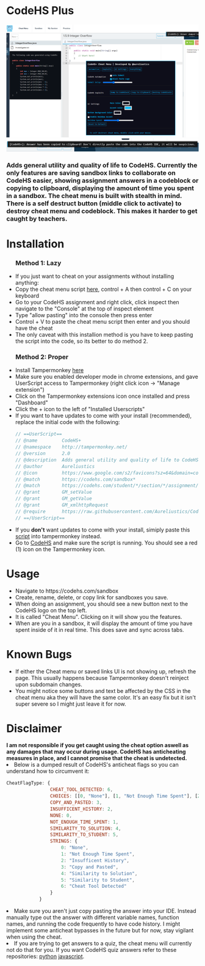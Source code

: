 <h1>CodeHS Plus</h1>
<img src="https://raw.githubusercontent.com/Aureliustics/CodeHS-Plus/main/Screenshots/Screenshot_1.png" alt="Main UI and codeblock"/>
<img src="https://raw.githubusercontent.com/Aureliustics/CodeHS-Plus/main/Screenshots/Screenshot_2.png" alt="Notifications"/>
<h3>Adds general utility and quality of life to CodeHS. Currently the only features are saving sandbox links to collaborate on CodeHS easier, showing assignment answers in a codeblock or copying to clipboard, displaying the amount of time you spent in a sandbox. The cheat menu is built with stealth in mind. There is a self destruct button (middle click to activate) to destroy cheat menu and codeblock. This makes it harder to get caught by teachers.</h3>
<h1>Installation</h1>
<ul>
  <h3>
    Method 1: Lazy
  </h3>
  <li>If you just want to cheat on your assignments without installing anything:</li>
  <li>Copy the cheat menu script <a href="https://raw.githubusercontent.com/Aureliustics/CodeHS-Plus/refs/heads/main/Cheat%20Menu.js" target="_blank">here</a>, control + A then control + C on your keyboard</li>
  <li>Go to your CodeHS assignment and right click, click inspect then navigate to the "Console" at the top of inspect element</li>
  <li>Type "allow pasting" into the console then press enter</li>
  <li>Control + V to paste the cheat menu script then enter and you should have the cheat</li>
  <li>The only caveat with this installion method is you have to keep pasting the script into the code, so its better to do method 2.</li>
</ul>
<ul>
  <h3>
    Method 2: Proper
  </h3>
  <li>Install Tampermonkey <a href="https://chromewebstore.google.com/detail/tampermonkey/dhdgffkkebhmkfjojejmpbldmpobfkfo?hl=en" target="_blank">here</a></li>
  <li>Make sure you enabled developer mode in chrome extensions, and gave UserScript access to Tampermonkey (right click icon -> "Manage extension")</li>
  <li>Click on the Tampermonkey extensions icon once installed and press "Dashboard"</li>
  <li>Click the + icon to the left of "Installed Userscripts"</li>
  <li>If you want to have updates to come with your install (recommended), replace the initial code with the following: </li>

```js
// ==UserScript==
// @name         CodeHS+
// @namespace    http://tampermonkey.net/
// @version      2.0
// @description  Adds general utility and quality of life to CodeHS.
// @author       Aureliustics
// @icon         https://www.google.com/s2/favicons?sz=64&domain=codehs.com
// @match        https://codehs.com/sandbox*
// @match        https://codehs.com/student/*/section/*/assignment/*
// @grant        GM_setValue
// @grant        GM_getValue
// @grant        GM_xmlhttpRequest
// @require      https://raw.githubusercontent.com/Aureliustics/CodeHS-Plus/refs/heads/main/main.js
// ==/UserScript==
```
  <li>If you <b>don't</b> want updates to come with your install, simiply paste this <a href="https://github.com/Aureliustics/CodeHS-Plus/blob/main/main.js" target="_blank">script</a> into tampermonkey instead.</li>
  <li>Go to <a href="https://codehs.com/" target="_blank">CodeHS</a> and make sure the script is running. You should see a red (1) icon on the Tampermonkey icon.</li>
</ul>

<h1>Usage</h1>
<ul>
  <li>Navigate to https://codehs.com/sandbox</li>
  <li>Create, rename, delete, or copy link for sandboxes you save.</li>
  <li>When doing an assignment, you should see a new button next to the CodeHS logo on the top left.</li>
  <li>It is called "Cheat Menu". Clicking on it will show you the features.</li>
  <li>When are you in a sandbox, it will display the amount of time you have spent inside of it in real time. This does save and sync across tabs.</li>
</ul>
<h1>Known Bugs</h1>
<ul>
  <li>If either the Cheat menu or saved links UI is not showing up, refresh the page. This usually happens because Tampermonkey doesn't reinject upon subdomain changes.</li>
  <li>You might notice some buttons and text be affected by the CSS in the cheat menu aka they will have the same color. It's an easy fix but it isn't super severe so I might just leave it for now.</li>
</ul>
<h1>Disclaimer</h1>
<b>I am not responsible if you get caught using the cheat option aswell as any damages that may occur during usage. CodeHS has anticheating measures in place, and I cannot promise that the cheat is undetected.</b>
<li>Below is a dumped result of CodeHS's anticheat flags so you can understand how to circumvent it:</li>

```js
CheatFlagType: {
                CHEAT_TOOL_DETECTED: 6,
                CHOICES: [[0, "None"], [1, "Not Enough Time Spent"], [2, "Insufficent History"], [3, "Copy and Pasted"], [4, "Similarity to Solution"], [5, "Similarity to Student"], [6, "Cheat Tool Detected"]],
                COPY_AND_PASTED: 3,
                INSUFFICENT_HISTORY: 2,
                NONE: 0,
                NOT_ENOUGH_TIME_SPENT: 1,
                SIMILARITY_TO_SOLUTION: 4,
                SIMILARITY_TO_STUDENT: 5,
                STRINGS: {
                    0: "None",
                    1: "Not Enough Time Spent",
                    2: "Insufficent History",
                    3: "Copy and Pasted",
                    4: "Similarity to Solution",
                    5: "Similarity to Student",
                    6: "Cheat Tool Detected"
                }
            }
```
<li>Make sure you aren't just copy pasting the answer into your IDE. Instead manually type out the answer with different variable names, function names, and running the code frequently to have code history. I might implement some anticheat bypasses in the future but for now, stay vigilant when using the cheat.</li>
<li>If you are trying to get answers to a quiz, the cheat menu will currently not do that for you. If you want CodeHS quiz answers refer to these repositories: <a href="https://github.com/aditeyapatakoti/CodeHS-IntroIntoPython/tree/main" target="_blank">python</a> <a href="https://github.com/aditeyapatakoti/CodeHS-IntroIntoJavascript" target="_blank">javascript</a>.</li>
